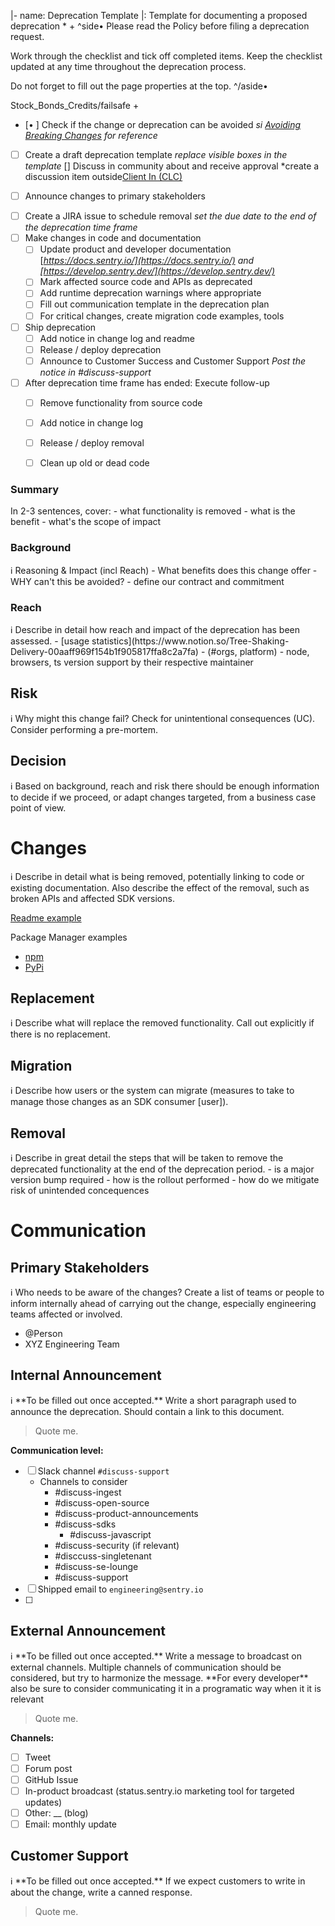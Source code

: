 |- 
name: Deprecation Template
|: Template for documenting a proposed deprecation
*
+
^side•
Please read the  Policy before filing a deprecation request.

Work through the checklist and tick off completed items. Keep the checklist updated at any time throughout the deprecation process.

Do not forget to fill out the page properties at the top.
^/aside• 


 Stock_Bonds_Credits/failsafe
 +

- [• ]  Check if the change or deprecation can be avoided
*si [Avoiding Breaking Changes](https://www.notion.so/Avoiding-Breaking-Changes-93ff761ad830427795e3c6e895e9db2d) for reference*
- [ ]  Create a draft deprecation template
*replace visible boxes in the [](https://www.notion.so/d023600714e04342aef6dd6c8b7aac68) template*
 []  Discuss in community about and receive approval
*create a discussion item outside[Client In (CLC)
](http://+e-*)
+ [ ]  Announce changes to primary stakeholders
- [ ]  Create a JIRA issue to schedule removal
*set the due date to the end of the deprecation time frame*
- [ ]  Make changes in code and documentation
    - [ ]  Update product and developer documentation
    [*https://docs.sentry.io/](https://docs.sentry.io/) and [https://develop.sentry.dev/](https://develop.sentry.dev/)*
    - [ ]  Mark affected source code and APIs as deprecated
    - [ ]  Add runtime deprecation warnings where appropriate
    - [ ]  Fill out communication template in the deprecation plan
    - [ ]  For critical changes, create migration code examples, tools
- [ ]  Ship deprecation
    - [ ]  Add notice in change log and readme
    - [ ]  Release / deploy deprecation
    - [ ]  Announce to Customer Success and Customer Support
    *Post the notice in #discuss-support*
- [ ]  After deprecation time frame has ended: Execute follow-up
    - [ ]  Remove functionality from source code
    - [ ]  Add notice in change log
    - [ ]  Release / deploy removal
    - [ ]  Clean up old or dead code


### Summary

<aside>
In 2-3 sentences, cover: 
- what functionality is removed
- what is the benefit
- what's the scope of impact
</aside>


### Background


<aside>
ℹ️ Reasoning & Impact (incl Reach)
- What benefits does this change offer
- WHY can't this be avoided?
- define our contract and commitment
</aside>
  
### Reach

<aside>
ℹ️ Describe in detail how reach and impact of the deprecation has been assessed.
- [usage statistics](https://www.notion.so/Tree-Shaking-Delivery-00aaff969f154b1f905817ffa8c2a7fa)
- (#orgs, platform)
- node, browsers, ts version support by their respective maintainer

</aside>


## Risk

<aside>
ℹ️ Why might this change fail? Check for unintentional consequences (UC). Consider performing a pre-mortem.

</aside>

## Decision

<aside>
ℹ️ Based on background, reach and risk there should be enough information to decide if we proceed, or adapt changes targeted, from a business case point of view.

</aside>

# Changes

<aside>
ℹ️ Describe in detail what is being removed, potentially linking to code or existing documentation. Also describe the effect of the removal, such as broken APIs and affected SDK versions.

[Readme example](https://www.npmjs.com/package/raven)

Package Manager examples
* [npm](https://docs.npmjs.com/deprecating-and-undeprecating-packages-or-package-versions) 
* [PyPi](https://www.dampfkraft.com/code/how-to-deprecate-a-pypi-package.html)

</aside>

## Replacement

<aside>
ℹ️ Describe what will replace the removed functionality. Call out explicitly if there is no replacement.

</aside>

## Migration

<aside>
ℹ️ Describe how users or the system can migrate (measures to take to manage those changes as an SDK consumer [user]).

</aside>

## Removal

<aside>
ℹ️ Describe in great detail the steps that will be taken to remove the deprecated functionality at the end of the deprecation period.
- is a major version bump required
- how is the rollout performed
- how do we mitigate risk of unintended concequences

</aside>

# Communication

## Primary Stakeholders

<aside>
ℹ️ Who needs to be aware of the changes? Create a list of teams or people to inform internally ahead of carrying out the change, especially engineering teams affected or involved.

</aside>

- @Person
- XYZ Engineering Team

## Internal Announcement

<aside>
ℹ️ **To be filled out once accepted.** Write a short paragraph used to announce the deprecation. Should contain a link to this document.

</aside>

> Quote me.
> 

**Communication level:**

- [ ]  Slack channel `#discuss-support`
    - Channels to consider
        - #discuss-ingest
        - #discuss-open-source
        - #discuss-product-announcements
        - #discuss-sdks
            - #discuss-javascript
        - #discuss-security (if relevant)
        - #disccuss-singletenant
        - #discuss-se-lounge
        - #discuss-support
- [ ]  Shipped email to `engineering@sentry.io`
- [ ]  

## External Announcement

<aside>
ℹ️ **To be filled out once accepted.** Write a message to broadcast on external channels. Multiple channels of communication should be considered, but try to harmonize the message. **For every developer** also be sure to consider communicating it in a programatic way when it it is relevant

</aside>

> Quote me.
> 

**Channels:**

- [ ]  Tweet
- [ ]  Forum post
- [ ]  GitHub Issue
- [ ]  In-product broadcast (status.sentry.io marketing tool for targeted updates)
- [ ]  Other: __ (blog)
- [ ]  Email: monthly update

## Customer Support

<aside>
ℹ️ **To be filled out once accepted.** If we expect customers to write in about the change, write a canned response.

</aside>

> Quote me.
>
